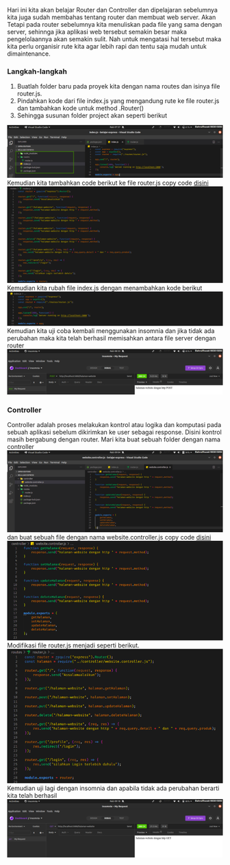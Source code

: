 Hari ini kita akan belajar Router dan Controller dan dipelajaran sebelumnya kita juga sudah membahas tentang router dan membuat web server. Akan Tetapi pada router sebelumnya kita menuliskan pada file yang sama dengan server, sehinnga jika aplikasi web tersebut semakin besar maka pengelolaannya akan semakin sulit. Nah untuk mengatasi hal tersebut maka kita perlu organisir rute kita agar lebih rapi dan tentu saja mudah untuk dimaintenance.

### Langkah-langkah
1. Buatlah folder baru pada proyek kita dengan nama routes dan isinya file router.js. 
2. Pindahkan kode dari file index.js yang mengandung rute ke file router.js dan tambahkan kode untuk method .Router() 
3. Sehingga susunan folder project akan seperti berikut <br>

![](https://github.com/Bahrul-Rozak/Belajar-Node-JS/blob/main/05_Router_dan_Controller/image/folder.jpg) <br>
Kemudian kita tambahkan code berikut ke file router.js copy code [disini](https://github.com/Bahrul-Rozak/Belajar-Node-JS/blob/main/05_Router_dan_Controller/routes/router.js)<br>
![](https://github.com/Bahrul-Rozak/Belajar-Node-JS/blob/main/05_Router_dan_Controller/image/router.png) <br>
Kemudian kita rubah file index.js dengan menambahkan kode berikut <br>
![](https://github.com/Bahrul-Rozak/Belajar-Node-JS/blob/main/05_Router_dan_Controller/image/index.png) <br>
Kemudian kita uji coba kembali menggunakan insomnia dan jika tidak ada perubahan maka kita telah berhasil memisahkan antara file server dengan router <br>
![](https://github.com/Bahrul-Rozak/Belajar-Node-JS/blob/main/05_Router_dan_Controller/image/hasil.png) 

### Controller
Controller adalah proses melakukan kontrol atau logika dan komputasi pada sebuah aplikasi sebelum dikirimkan ke user sebagai response. Disini kontrol masih bergabung dengan router. Mari kita buat sebuah folder dengan nama controller <br>
![](https://github.com/Bahrul-Rozak/Belajar-Node-JS/blob/main/05_Router_dan_Controller/image/foldercontroller.png) <br>
dan buat sebuah file dengan nama website.controller.js copy code [disini](https://github.com/Bahrul-Rozak/Belajar-Node-JS/blob/main/05_Router_dan_Controller/controller/website.controller.js)<br>
![](https://github.com/Bahrul-Rozak/Belajar-Node-JS/blob/main/05_Router_dan_Controller/image/website.png) <br>
Modifikasi file router.js menjadi seperti berikut. <br>
![](https://github.com/Bahrul-Rozak/Belajar-Node-JS/blob/main/05_Router_dan_Controller/image/modifikasirouter.png) <br>
Kemudian uji lagi dengan insomnia dan apabila tidak ada perubahan berarti kita telah berhasil <br>
![](https://github.com/Bahrul-Rozak/Belajar-Node-JS/blob/main/05_Router_dan_Controller/image/result.png)



